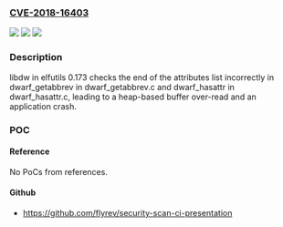 ### [CVE-2018-16403](https://cve.mitre.org/cgi-bin/cvename.cgi?name=CVE-2018-16403)
![](https://img.shields.io/static/v1?label=Product&message=n%2Fa&color=blue)
![](https://img.shields.io/static/v1?label=Version&message=n%2Fa&color=blue)
![](https://img.shields.io/static/v1?label=Vulnerability&message=n%2Fa&color=brighgreen)

### Description

libdw in elfutils 0.173 checks the end of the attributes list incorrectly in dwarf_getabbrev in dwarf_getabbrev.c and dwarf_hasattr in dwarf_hasattr.c, leading to a heap-based buffer over-read and an application crash.

### POC

#### Reference
No PoCs from references.

#### Github
- https://github.com/flyrev/security-scan-ci-presentation

